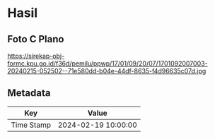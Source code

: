 # Hasil

## Foto C Plano

https://sirekap-obj-formc.kpu.go.id/f36d/pemilu/ppwp/17/01/09/20/07/1701092007003-20240215-052502--71e580dd-b04e-44df-8635-f4d96635c07d.jpg


## Metadata

| Key        | Value               |
| ---------- | ------------------- |
| Time Stamp | 2024-02-19 10:00:00 |



